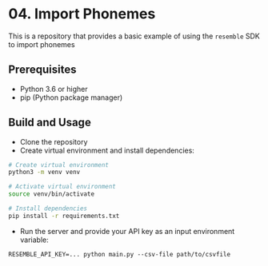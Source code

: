# 04. Import Phonemes

This is a repository that provides a basic example of using the `resemble` SDK to import phonemes

## Prerequisites

- Python 3.6 or higher
- pip (Python package manager)

## Build and Usage
- Clone the repository
- Create virtual environment and install dependencies:
```bash
# Create virtual environment
python3 -m venv venv

# Activate virtual environment
source venv/bin/activate

# Install dependencies
pip install -r requirements.txt
```
- Run the server and provide your API key as an input environment variable:
```
RESEMBLE_API_KEY=... python main.py --csv-file path/to/csvfile
```

